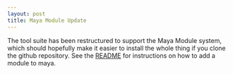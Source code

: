 ```yaml
---
layout: post
title: Maya Module Update
---
```



The tool suite has been restructured to support the Maya Module system, which should hopefully make it easier to install the whole thing if you clone the github repository. See the [README](https://github.com/morganloomis/ml_tools/blob/master/README.md) for instructions on how to add a module to maya.
